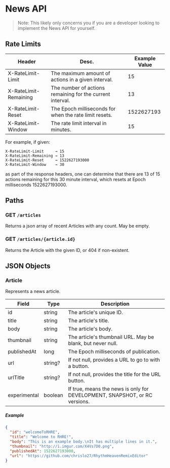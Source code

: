 # News API

>Note: This likely only concerns you if you are a developer looking to
implement the News API for yourself.

## Rate Limits
| Header | Desc. | Example Value |
|--------|-------|---------------|
| X-RateLimit-Limit | The maximum amount of actions in a given interval. | 15 |
| X-RateLimit-Remaining | The number of actions remaining for the current interval. | 13 |
| X-RateLimit-Reset | The Epoch milliseconds for when the rate limit resets. | 1522627193 |
| X-RateLimit-Window | The rate limit interval in minutes. | 15 |

For example, if given:
```
X-RateLimit-Limit     → 15
X-RateLimit-Remaining → 13
X-RateLimit-Reset     → 1522627193000
X-RateLimit-Window    → 30
```
as part of the response headers, one can determine that there are 13 of 15 actions
remaining for this 30 minute interval, which resets at Epoch milliseconds 1522627193000.

## Paths
### **GET** `/articles`

Returns a json array of recent Articles with any count. May be empty.

### **GET** `/articles/{article.id}`
Returns the Article with the given ID, or 404 if non-existent.

## JSON Objects
### Article
Represents a news article.

| Field | Type | Description |
|-------|------|-------------|
| id | string | The article's unique ID. |
| title | string | The article's title. |
| body | string | The article's body. |
| thumbnail | string | The article's thumbnail URL. May be blank, but never null. |
| publishedAt | long | The Epoch milliseconds of publication. |
| url | string? | If not null, provides a URL to go to with a button. |
| urlTitle | string? | If not null, provides the title for the URL button. |
| experimental | boolean | If true, means the news is only for DEVELOPMENT, SNAPSHOT, or RC versions. |


##### Example
```json
{
  "id": "welcomeToRHRE",
  "title": "Welcome to RHRE!",
  "body": "This is an example body.\nIt has multiple lines in it.",
  "thumbnail": "http://i.imgur.com/X4Vs7D0.png",
  "publishedAt": 1522627193000,
  "url": "https://github.com/chrislo27/RhythmHeavenRemixEditor"
}
```
